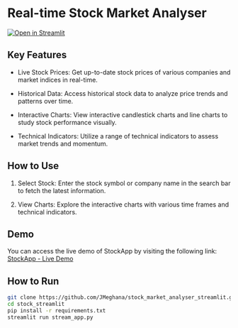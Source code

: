 # Real-time Stock Market Analyser

[![Open in Streamlit](https://static.streamlit.io/badges/streamlit_badge_black_white.svg)](https://stockapp-dlzhgaezg83u44awcdqkrg.streamlit.app/)

## Key Features

- Live Stock Prices: Get up-to-date stock prices of various companies and market indices in real-time.

- Historical Data: Access historical stock data to analyze price trends and patterns over time.

- Interactive Charts: View interactive candlestick charts and line charts to study stock performance visually.

- Technical Indicators: Utilize a range of technical indicators to assess market trends and momentum.

## How to Use

1. Select Stock: Enter the stock symbol or company name in the search bar to fetch the latest information.

2. View Charts: Explore the interactive charts with various time frames and technical indicators.

## Demo

You can access the live demo of StockApp by visiting the following link:
[StockApp - Live Demo](https://stockapp-dlzhgaezg83u44awcdqkrg.streamlit.app/)

## How to Run

```bash
git clone https://github.com/JMeghana/stock_market_analyser_streamlit.git
cd stock_streamlit
pip install -r requirements.txt
streamlit run stream_app.py
